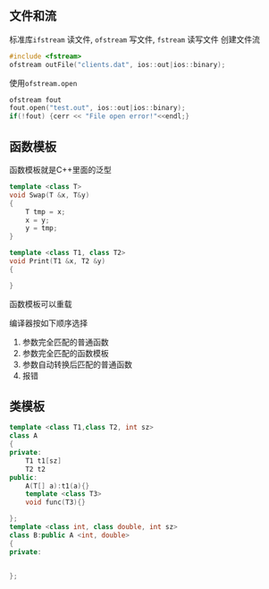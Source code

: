 ## 文件和流
标准库`ifstream` 读文件, `ofstream` 写文件, `fstream` 读写文件
创建文件流
```c++
#include <fstream>
ofstream outFile("clients.dat", ios::out|ios::binary);
```
使用`ofstream.open`
```c++
ofstream fout
fout.open("test.out", ios::out|ios::binary);
if(!fout) {cerr << "File open error!"<<endl;}
```

## 函数模板
函数模板就是C++里面的泛型
```c++
template <class T>
void Swap(T &x, T&y)
{
    T tmp = x;
    x = y;
    y = tmp;
}

template <class T1, class T2>
void Print(T1 &x, T2 &y)
{

}
```
函数模板可以重载

编译器按如下顺序选择
1. 参数完全匹配的普通函数
2. 参数完全匹配的函数模板
3. 参数自动转换后匹配的普通函数
4. 报错

## 类模板

```c++
template <class T1,class T2, int sz>
class A
{
private:
    T1 t1[sz]
    T2 t2
public:
    A(T[] a):t1(a){}
    template <class T3>
    void func(T3){}

};
template <class int, class double, int sz>
class B:public A <int, double>
{
private:


};
```